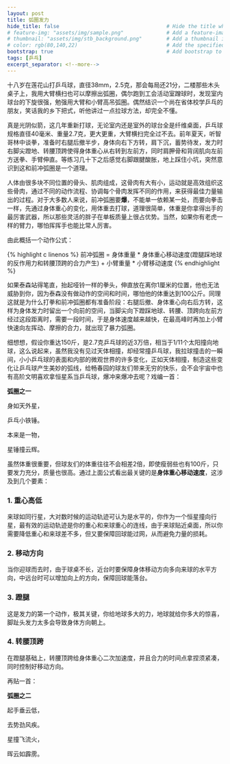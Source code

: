 ```yaml
---
layout: post
title: 弧圈发力
hide_title: false                                   # Hide the title when displaying the post, but shown in lists of posts
# feature-img: "assets/img/sample.png"              # Add a feature-image to the post
# thumbnail: "assets/img/stb_background.png"        # Add a thumbnail image on blog view
# color: rgb(80,140,22)                             # Add the specified color as feature image, and change link colors in post
bootstrap: true                                     # Add bootstrap to the page
tags: [乒乓]
excerpt_separator: <!--more-->
---
```


<!--more-->

十八岁在莲花山打乒乓球，直径38mm，2.5克，那会每局还21分，二楼那些木头桌子上，我用大臂横扫也可以摩擦出弧圈，偶尔跑到工会活动室蹭球时，发现室内球台的下旋很强，勉强用大臂和小臂高吊弧圈。偶然结识一个尚在省体校学乒乓的朋友，笑话我的乡下把式，听他讲过一点拉球方法，却完全不懂。

真是光阴似箭，这几年重新打球，无论室内还是室外的球台全是纤维桌面，乒乓球规格直径40毫米、重量2.7克，更大更重，大臂横扫完全过不去。前年夏天，听智哥林中谈拳，准备时右腿后撤半步，身体向右下方转，肩下沉，蓄势待发，发力时右脚尖蹬地、转腰顶跨使得身体重心从右转到左前方，同时肩胛骨和背阔肌向左前方送拳、手臂伸直。等练习几十下之后感觉右脚跟腱酸胀，地上踩住小坑，突然意识到这和前冲弧圈是一个道理。

人体由很多块不同位置的骨头、肌肉组成，这骨肉有大有小，运动就是高效组织这些骨肉，通过不同的动作流程、协调每个骨肉发挥不同的作用，来获得最佳力量输出的过程。对于大多数人来说，前冲弧圈要**爆**，不能单一依赖某一处，而要向拳击一样，先通过身体重心的变化，用体重去打球，道理很简单，体重是你拿得出手的最厉害武器，所以那些灵活的胖子在单板质量上很占优势。当然，如果你有老虎一样的臂力，哪怕挥挥手也能比常人厉害。

由此概括一个动作公式：

{% highlight c linenos %}
前冲弧圈 = 身体重量 * 身体重心移动速度(蹬腿踩地球的反作用力和转腰顶跨的合力产生) + 小臂重量 * 小臂移动速度 
{% endhighlight %}

如果泰森站得笔直，抬起哑铃一样的拳头，伸直放在离你1厘米的位置，他也无法威胁到你，因为泰森没有做动作的空间和时间，哪怕他的体重达到100公斤。同理这就是为什么打拳和前冲弧圈都有准备阶段：右腿后撤、身体重心向右后方转，这样为身体发力时留出一个向前的空间，当脚尖向下蹬踩地球、转腰、顶跨向左前方经过这段距离时，需要一段时间，于是身体速度越来越快，在最高峰时再加上小臂快速向左挥动、摩擦的合力，就出现了暴力弧圈。

细想想，假设你重达150斤，是2.7克乒乓球的近3万倍，相当于1/11个太阳撞向地球，这么说起来，虽然我没有见过天体相撞，却经常撞乒乓球，我拉球撞击的一瞬间，小小乒乓球的表面和内部的微观世界的许多变化，正如天体相撞，制造这些变化让乒乓球产生美妙的弧线，给畅春园的球友们带来无穷的快乐，会不会宇宙中也有高阶文明喜欢拿恒星系当乒乓球，爆冲来爆冲去呢？戏编一首：

**弧圈之一**

身如天外星，

乒乓小铁锤。

本来是一物，

星锤撞云辉。

虽然体重很重要，但球友们的体重往往不会相差2倍，即使瘦弱些也有100斤，只要发力充分，质量也很高。通过上面公式看出最关键的是**身体重心移动速度**，这涉及到几个要素：

### 1. 重心高低

来球如同行星，大对数时候的运动轨迹可认为是水平的，你作为一个恒星撞向行星，最有效的运动轨迹是你的重心和来球重心的连线，由于来球贴近桌面，所以你需要降低重心和来球差不多，但又要保障回球能过网，从而避免力量的损耗。

### 2. 移动方向

当你迎球而去时，由于球桌不长，近台时要保障身体移动方向多向来球的水平方向，中远台时可以增加向上的方向，保障回球能落台。

### 3. 蹬腿

这是发力的第一个动作，极其关键，你给地球多大的力，地球就给你多大的惊喜，脚趾头发力太多会导致身体方向朝上。

### 4. 转腰顶跨

在蹬腿基础上，转腰顶跨给身体重心二次加速度，并且合力的时间点拿捏须紧凑，同时控制好移动方向。

再贴一首：

**弧圈之二**

起手垂云低，

去势劲风疾。

星撞飞流火，

晖云如霹雳。
